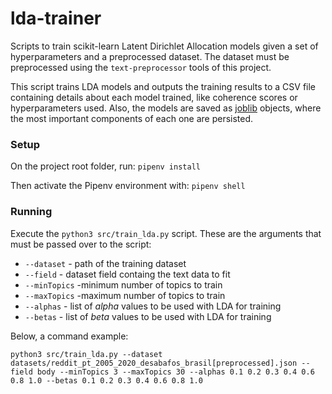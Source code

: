 # lda-trainer
Scripts to train scikit-learn Latent Dirichlet Allocation models given a set of hyperparameters and a preprocessed dataset. The dataset must be preprocessed using the ```text-preprocessor``` tools of this project.

This script trains LDA models and outputs the training results to a CSV file containing details about each model trained, like coherence scores
or hyperparameters used. Also, the models are saved as [joblib](https://joblib.readthedocs.io/en/latest/) objects, where the most important components of each one are persisted.

### Setup
On the project root folder, run:
```pipenv install```

Then activate the Pipenv environment with: ```pipenv shell```

### Running
Execute the ```python3 src/train_lda.py``` script. These are the arguments that must be passed over to the script:

* ```--dataset``` - path of the training dataset
* ```--field``` - dataset field containg the text data to fit
* ```--minTopics``` -minimum number of topics to train
* ```--maxTopics``` -maximum number of topics to train
* ```--alphas``` - list of *alpha* values to be used with LDA for training
* ```--betas``` - list of *beta* values to be used with LDA for training

Below, a command example:

```python3 src/train_lda.py --dataset datasets/reddit_pt_2005_2020_desabafos_brasil[preprocessed].json --field body --minTopics 3 --maxTopics 30 --alphas 0.1 0.2 0.3 0.4 0.6 0.8 1.0 --betas 0.1 0.2 0.3 0.4 0.6 0.8 1.0```

